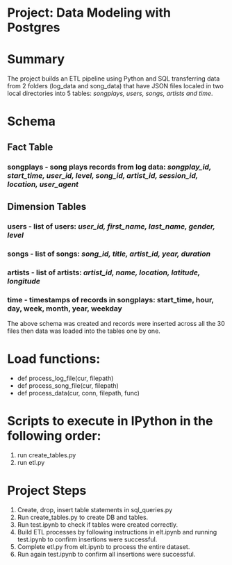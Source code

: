 # Project: Data Modeling with Postgres

# Summary

The project builds an ETL pipeline using Python and SQL transferring data from 2 folders (log_data and song_data) that have JSON files localed in two local directories into 5 tables: *songplays, users, songs, artists and time*.

# Schema

## Fact Table
### songplays - song plays records from log data: *songplay_id, start_time, user_id, level, song_id, artist_id, session_id, location, user_agent*

## Dimension Tables
### users - list of users: *user_id, first_name, last_name, gender, level*
### songs - list of songs: *song_id, title, artist_id, year, duration*
### artists - list of artists: *artist_id, name, location, latitude, longitude*
### time - timestamps of records in songplays:  start_time, hour, day, week, month, year, weekday

The above schema was created and records were inserted across all the 30 files then data was loaded into the tables one by one.

# Load functions:

- def process_log_file(cur, filepath)
- def process_song_file(cur, filepath)
- def process_data(cur, conn, filepath, func)

# Scripts to execute in IPython in the following order:

1. run create_tables.py
2. run etl.py

# Project Steps

1. Create, drop, insert table statements in sql_queries.py
2. Run create_tables.py to create DB and tables.
3. Run test.ipynb to check if tables were created correctly. 
4. Build ETL processes by following instructions in elt.ipynb and running test.ipynb to confirm insertions were successful. 
5. Complete etl.py from elt.ipynb to process the entire dataset. 
6. Run again test.ipynb to confirm all insertions were successful.
